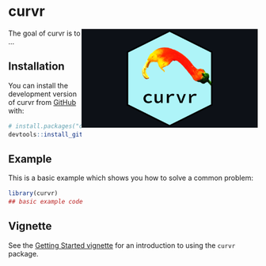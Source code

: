 
# curvr

<img src="man/figures/curvr_hex_sticker.png" align="right" height="200" />

<!-- badges: start -->
<!-- badges: end -->

The goal of curvr is to ...

## Installation

You can install the development version of curvr from [GitHub](https://github.com/) with:

``` r
# install.packages("devtools")
devtools::install_github("mannfred/curvy")
```

## Example

This is a basic example which shows you how to solve a common problem:

``` r
library(curvr)
## basic example code
```
## Vignette 
See the [Getting Started vignette](doc/curvr.html) for an introduction to using the `curvr` package.

